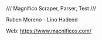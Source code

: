 /// Magnifico Scraper, Parser, Test ///

Ruben Moreno - Lino Hadeed

Web: https://www.macnificos.com/
